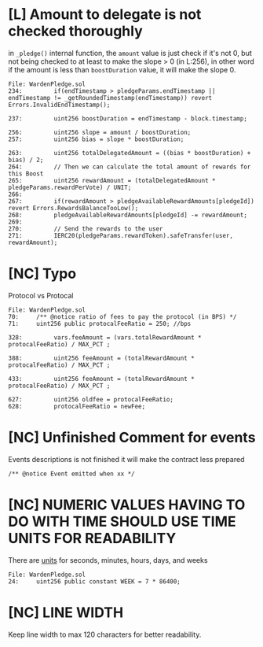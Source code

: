 # [L] Amount to delegate is not checked thoroughly

in `_pledge()` internal function, the `amount` value is just check if it's not 0, but not being checked to at least to make the slope > 0 (in L:256), in other word if the amount is less than `boostDuration` value, it will make the slope 0.
```
File: WardenPledge.sol
234:         if(endTimestamp > pledgeParams.endTimestamp || endTimestamp != _getRoundedTimestamp(endTimestamp)) revert Errors.InvalidEndTimestamp();

237:         uint256 boostDuration = endTimestamp - block.timestamp;

256:         uint256 slope = amount / boostDuration;
257:         uint256 bias = slope * boostDuration;

263:         uint256 totalDelegatedAmount = ((bias * boostDuration) + bias) / 2;
264:         // Then we can calculate the total amount of rewards for this Boost
265:         uint256 rewardAmount = (totalDelegatedAmount * pledgeParams.rewardPerVote) / UNIT;
266: 
267:         if(rewardAmount > pledgeAvailableRewardAmounts[pledgeId]) revert Errors.RewardsBalanceTooLow();
268:         pledgeAvailableRewardAmounts[pledgeId] -= rewardAmount;
269: 
270:         // Send the rewards to the user
271:         IERC20(pledgeParams.rewardToken).safeTransfer(user, rewardAmount);

```

# [NC] Typo

Protocol vs Protocal
```
File: WardenPledge.sol
70:     /** @notice ratio of fees to pay the protocol (in BPS) */
71:     uint256 public protocalFeeRatio = 250; //bps

328:         vars.feeAmount = (vars.totalRewardAmount * protocalFeeRatio) / MAX_PCT ;

388:         uint256 feeAmount = (totalRewardAmount * protocalFeeRatio) / MAX_PCT ;

433:         uint256 feeAmount = (totalRewardAmount * protocalFeeRatio) / MAX_PCT ;

627:         uint256 oldfee = protocalFeeRatio;
628:         protocalFeeRatio = newFee;
```

# [NC] Unfinished Comment for events

Events descriptions is not finished it will make the contract less prepared
```
/** @notice Event emitted when xx */
```

# [NC] NUMERIC VALUES HAVING TO DO WITH TIME SHOULD USE TIME UNITS FOR READABILITY

There are [units](https://docs.soliditylang.org/en/latest/units-and-global-variables.html#time-units) for seconds, minutes, hours, days, and weeks

```
File: WardenPledge.sol
24:     uint256 public constant WEEK = 7 * 86400;
```

# [NC] LINE WIDTH

Keep line width to max 120 characters for better readability.

